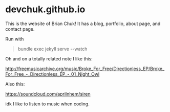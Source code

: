 devchuk.github.io
=================

This is the website of Brian Chuk! It has a blog, portfolio, about page, and contact page.

Run with
> bundle exec jekyll serve --watch

Oh and on a totally related note I like this:

http://freemusicarchive.org/music/Broke_For_Free/Directionless_EP/Broke_For_Free_-_Directionless_EP_-_01_Night_Owl

Also this:

https://soundcloud.com/aprilnhem/siren

idk I like to listen to music when coding.
